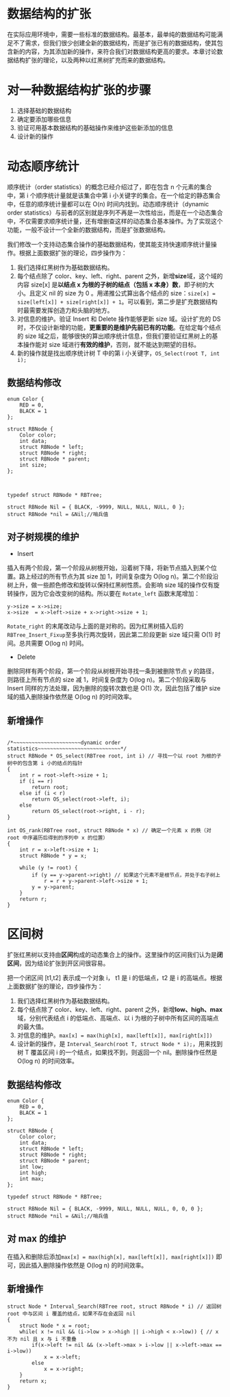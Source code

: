 # 数据结构的扩张

在实际应用环境中，需要一些标准的数据结构。最基本，最单纯的数据结构可能满足不了需求，但我们很少创建全新的数据结构，而是扩张已有的数据结构，使其包含新的内容，为其添加新的操作，来符合我们对数据结构更高的要求。本章讨论数据结构扩张的理论，以及两种以红黑树扩充而来的数据结构。

# 对一种数据结构扩张的步骤

1. 选择基础的数据结构
2. 确定要添加哪些信息
3. 验证可用基本数据结构的基础操作来维护这些新添加的信息
4. 设计新的操作

# 动态顺序统计

顺序统计（order statistics）的概念已经介绍过了，即在包含 n 个元素的集合中，第 i 个顺序统计量就是该集合中第 i 小关键字的集合。在一个给定的静态集合中，任意的顺序统计量都可以在 O(n) 时间内找到。动态顺序统计（dynamic order statistics）与前者的区别就是序列不再是一次性给出，而是在一个动态集合中，不仅需要求顺序统计量，还有增删查这样的动态集合基本操作。为了实现这个功能，一般不设计一个全新的数据结构，而是扩张数据结构。

我们修改一个支持动态集合操作的基础数据结构，使其能支持快速顺序统计量操作。根据上面数据扩张的理论，四步操作为：

1. 我们选择红黑树作为基础数据结构。
2. 每个结点除了 color、key、left、right、parent 之外，新增**size**域，这个域的内容 size[x] 是**以结点 x 为根的子树的结点（包括 x 本身）数**，即子树的大小。且定义 nil 的 size 为 0 。用递推公式算出各个结点的 size：`size[x] = size[left[x]] + size[right[x]] + 1`。可以看到，第二步是扩充数据结构时最需要发挥创造力和头脑的地方。
3. 对信息的维护。验证 Insert 和 Delete 操作能够更新 size 域。设计扩充的 DS 时，不仅设计新增的功能，**更重要的是维护先前已有的功能**。在给定每个结点的 size 域之后，能够很快的算出顺序统计信息，但我们要验证红黑树上的基本操作能对 size 域进行**有效的维护**，否则，就不能达到期望的目标。
4. 新的操作就是找出顺序统计树 T 中的第 i 小关键字，`OS_Select(root T, int i);`

## 数据结构修改

~~~
enum Color {
	RED = 0,
	BLACK = 1 
};

struct RBNode {
	Color color;
	int data;
	struct RBNode * left;
	struct RBNode * right;
	struct RBNode * parent;
	int size;
};



typedef struct RBNode * RBTree;

struct RBNode Nil = { BLACK, -9999, NULL, NULL, NULL, 0 };
struct RBNode *nil = &Nil;//哨兵值 
~~~

## 对子树规模的维护

- Insert

插入有两个阶段，第一个阶段从树根开始，沿着树下降，将新节点插入到某个位置。路上经过的所有节点为其 size 加 1，时间复杂度为 O(log n)。第二个阶段沿树上升，做一些颜色修改和旋转以保持红黑树性质。会影响 size 域的操作仅有旋转操作，因为它会改变树的结构。所以要在 `Rotate_left` 函数末尾增加：

~~~
y->size = x->size;
x->size  = x->left->size + x->right->size + 1;
~~~

`Rotate_right` 的末尾改动与上面的是对称的。因为红黑树插入后的`RBTree_Insert_Fixup`至多执行两次旋转，因此第二阶段更新 size 域只需 O(1) 时间。总共需要 O(log n) 时间。

- Delete

删除同样有两个阶段，第一个阶段从树根开始寻找一条到被删除节点 y 的路径，则路径上所有节点的 size 减 1，时间复杂度为 O(log n)。第二个阶段采取与 Insert 同样的方法处理，因为删除的旋转次数也是 O(1) 次，因此包括了维护 size 域的插入删除操作依然是 O(log n) 的时间效率。

## 新增操作

~~~

/*~~~~~~~~~~~~~~~~~~~~~~dynamic order statistics~~~~~~~~~~~~~~~~~~~~~~~~~~~*/
struct RBNode * OS_select(RBTree root, int i) // 寻找一个以 root 为根的子树中的包含第 i 小的结点的指针
{
	int r = root->left->size + 1;
	if (i == r)
		return root;
	else if (i < r)
		return OS_select(root->left, i);
	else
		return OS_select(root->right, i - r);
}

int OS_rank(RBTree root, struct RBNode * x) // 确定一个元素 x 的秩（对 root 中序遍历后得到的序列中 x 的位置）
{
	int r = x->left->size + 1;
	struct RBNode * y = x;

	while (y != root) {
		if (y == y->parent->right) // 如果这个元素不是根节点，并处于右子树上
			r = r + y->parent->left->size + 1;
		y = y->parent;
	}
	return r;
}

~~~

# 区间树

扩张红黑树以支持由**区间**构成的动态集合上的操作。这里操作的区间我们认为是**闭区间**，因为结论扩张到开区间很容易。

把一个闭区间 [t1,t2] 表示成一个对象 i， t1 是 i 的低端点，t2 是 i 的高端点。根据上面数据扩张的理论，四步操作为：

1. 我们选择红黑树作为基础数据结构。
2. 每个结点除了 color、key、left、right、parent 之外，新增**low、high、max**域，分别代表结点 i 的低端点、高端点、以 i 为根的子树中所有区间的高端点的最大值。
3. 对信息的维护。`max[x] = max(high[x], max[left[x]], max[right[x]])`
4. 设计新的操作，是 `Interval_Search(root T, struct Node * i);`，用来找到树 T 覆盖区间 i 的一个结点，如果找不到，则返回一个 nil。删除操作任然是 O(log n) 的时间效率。

## 数据结构修改

~~~
enum Color {
	RED = 0,
	BLACK = 1 
};

struct RBNode {
	Color color;
	int data;
	struct RBNode * left;
	struct RBNode * right;
	struct RBNode * parent;
	int low;
	int high;
	int max;
};

typedef struct RBNode * RBTree;

struct RBNode Nil = { BLACK, -9999, NULL, NULL, NULL, 0, 0, 0 };
struct RBNode *nil = &Nil;//哨兵值 
~~~

## 对 max 的维护

在插入和删除后添加`max[x] = max(high[x], max[left[x]], max[right[x]])` 即可，因此插入删除操作依然是 O(log n) 的时间效率。

## 新增操作

~~~
struct Node * Interval_Search(RBTree root, struct RBNode * i) // 返回树 root 中与区间 i 覆盖的结点，如果不存在会返回 nil
{
    struct Node * x = root;
    while( x != nil && (i->low > x->high || i->high < x->low)) { // x 不为 nil 且 x 与 i 不重叠
        if(x->left != nil && (x->left->max > i->low || x->left->max == i->low))
            x = x->left;
        else
            x = x->right;
    }
    return x;
}
~~~
